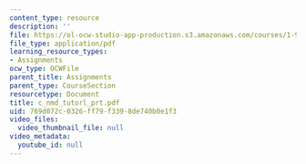 ```yaml
---
content_type: resource
description: ''
file: https://ol-ocw-studio-app-production.s3.amazonaws.com/courses/1-978-from-nano-to-macro-introduction-to-atomistic-modeling-techniques-january-iap-2007/769d072c0326ff79f3398de740b0e1f3_c_nmd_tutorl_prt.pdf
file_type: application/pdf
learning_resource_types:
- Assignments
ocw_type: OCWFile
parent_title: Assignments
parent_type: CourseSection
resourcetype: Document
title: c_nmd_tutorl_prt.pdf
uid: 769d072c-0326-ff79-f339-8de740b0e1f3
video_files:
  video_thumbnail_file: null
video_metadata:
  youtube_id: null
---
```

